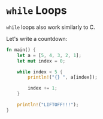 # `while` Loops

`while` loops also work similarly to C.

Let's write a countdown:

```rust
fn main() {
    let a = [5, 4, 3, 2, 1];
    let mut index = 0;

    while index < 5 {
        println!("{} ", a[index]);

        index += 1;
    }

    println!("LIFTOFF!!!");
}
```

